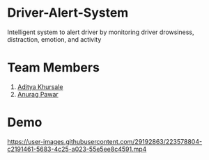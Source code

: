 # Driver-Alert-System
Intelligent system to alert driver by monitoring driver drowsiness, distraction, emotion, and activity

# Team Members
1. [Aditya Khursale](https://github.com/AdityaKhursale)
2. [Anurag Pawar](https://github.com/AnuragDPawar)

# Demo
https://user-images.githubusercontent.com/29192863/223578804-c2191461-5683-4c25-a023-55e5ee8c4591.mp4

